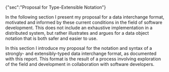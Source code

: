 {"sec":"Proposal for Type-Extensible Notation"}

In the following section I present my proposal for a data interchange format, motivated and informed by these current conditions in the field of software development. This does not include an exhaustive implementation in a distributed system, but rather illustrates and argues for a data object notation that is both safer and easier to use.

In this section I introduce my proposal for the notation and syntax of a strongly- and extensibly-typed data interchange format, as documented with this report. This format is the result of a process involving exploration of the field and development in collaboration with software developers.

<br>